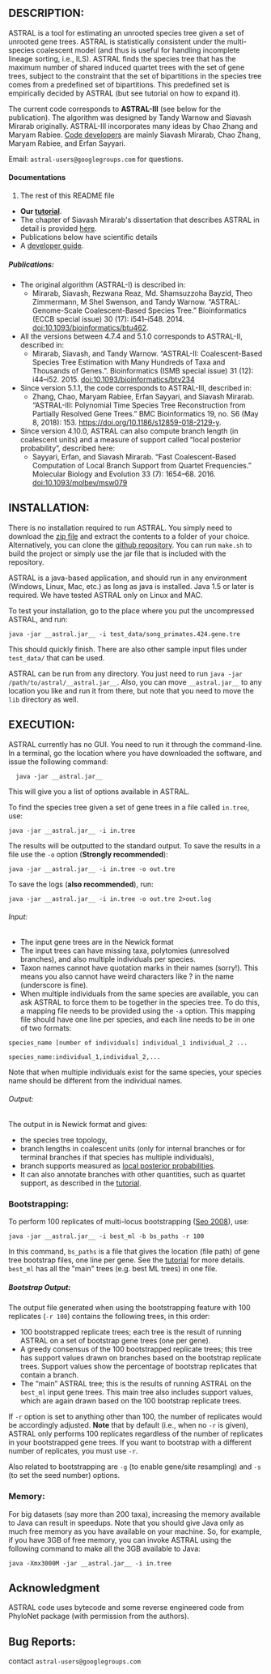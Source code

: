 DESCRIPTION:
-----------
ASTRAL is a tool for estimating an unrooted species tree given a set of unrooted gene trees.
ASTRAL is statistically consistent under the multi-species coalescent model (and thus is useful for handling incomplete lineage sorting, i.e., ILS).
ASTRAL finds the species tree that has the maximum number of shared induced quartet trees with the set of gene trees, subject to the constraint that the set of bipartitions in the species tree comes from a predefined set of bipartitions. This predefined set is empirically decided by ASTRAL (but see tutorial on how to expand it). 



The current code corresponds to **ASTRAL-III** (see below for the publication).
The algorithm was designed by Tandy Warnow and Siavash Mirarab originally. ASTRAL-III incorporates many ideas by Chao Zhang and Maryam Rabiee.
[Code developers](https://github.com/smirarab/ASTRAL/graphs/contributors) are mainly Siavash Mirarab, Chao Zhang, Maryam Rabiee, and Erfan Sayyari.

Email: `astral-users@googlegroups.com` for questions.



#### Documentations

1. The rest of this README file
- **Our [tutorial](astral-tutorial.md)**.
- The chapter of Siavash Mirarab's dissertation that describes ASTRAL in detail is provided [here](thesis-astral.pdf).
- Publications below have scientific details
- A [developer guide](developer-guide.md).

##### Publications:

- The original algorithm (ASTRAL-I) is described in:
    - Mirarab, Siavash, Rezwana Reaz, Md. Shamsuzzoha Bayzid, Theo Zimmermann, M Shel Swenson, and Tandy Warnow. “ASTRAL: Genome-Scale Coalescent-Based Species Tree.” Bioinformatics (ECCB special issue) 30 (17): i541–i548. 2014. [doi:10.1093/bioinformatics/btu462](doi.org/10.1093/bioinformatics/btu462).
- All the versions between 4.7.4  and 5.1.0 corresponds to ASTRAL-II, described in:
    * Mirarab, Siavash, and Tandy Warnow. “ASTRAL-II: Coalescent-Based Species Tree Estimation with Many Hundreds of Taxa and Thousands of Genes.”. Bioinformatics (ISMB special issue) 31 (12): i44–i52. 2015. [doi:10.1093/bioinformatics/btv234](http://bioinformatics.oxfordjournals.org/content/31/12/i44)
- Since version 5.1.1, the code corresponds to ASTRAL-III, described in:
    * Zhang, Chao, Maryam Rabiee, Erfan Sayyari, and Siavash Mirarab. “ASTRAL-III: Polynomial Time Species Tree Reconstruction from Partially Resolved Gene Trees.” BMC Bioinformatics 19, no. S6 (May 8, 2018): 153. https://doi.org/10.1186/s12859-018-2129-y.
- Since version 4.10.0, ASTRAL can also compute branch length (in coalescent units) and a measure of support called “local posterior probability”, described here:
    * Sayyari, Erfan, and Siavash Mirarab. “Fast Coalescent-Based Computation of Local Branch Support from Quartet Frequencies.” Molecular Biology and Evolution 33 (7): 1654–68. 2016. [doi:10.1093/molbev/msw079](http://mbe.oxfordjournals.org/content/early/2016/05/12/molbev.msw079.short?rss=1)



INSTALLATION:
-----------
There is no installation required to run ASTRAL.
You simply need to download the [zip file](https://github.com/smirarab/ASTRAL/raw/master/__astral.zip__)
and extract the contents to a folder of your choice. Alternatively, you can clone the [github repository](https://github.com/smirarab/ASTRAL/). You can run `make.sh` to build the project or simply use the jar file that is included with the repository.

ASTRAL is a java-based application, and should run in any environment (Windows, Linux, Mac, etc.) as long as java is installed. Java 1.5 or later is required. We have tested ASTRAL only on Linux and MAC.

To test your installation, go to the place where you put the uncompressed ASTRAL, and run:

```
java -jar __astral.jar__ -i test_data/song_primates.424.gene.tre
```

This should quickly finish. There are also other sample input files under `test_data/` that can be used.

ASTRAL can be run from any directory. You just need to run `java -jar /path/to/astral/__astral.jar__`.
Also, you can move `__astral.jar__` to any location you like and run it from there, but note that you need
to move the `lib` directory as well.

EXECUTION:
-----------
ASTRAL currently has no GUI. You need to run it through the command-line. In a terminal, go the location where you have downloaded the software, and issue the following command:

```
  java -jar __astral.jar__
```

This will give you a list of options available in ASTRAL.

To find the species tree given a set of gene trees in a file called `in.tree`, use:

```
java -jar __astral.jar__ -i in.tree
```

The results will be outputted to the standard output. To save the results in a file use the `-o` option (**Strongly recommended**):

```
java -jar __astral.jar__ -i in.tree -o out.tre
```
To save the logs (**also recommended**), run:

```
java -jar __astral.jar__ -i in.tree -o out.tre 2>out.log
```

###### Input: 
* The input gene trees are in the Newick format
* The input trees can have missing taxa, polytomies (unresolved branches), and also multiple individuals per species.
*  Taxon names cannot have quotation marks in their names (sorry!). This means you also cannot have weird characters like ? in the name (underscore is fine).
* When multiple individuals from the same species are available, you can ask ASTRAL to force them to be together in the species tree. To do this, a mapping file needs to be provided using the `-a` option. This mapping file should have one line per species, and each line needs to be in one of two formats:

```
species_name [number of individuals] individual_1 individual_2 ...

species_name:individual_1,individual_2,...
```
   Note that when multiple individuals exist for the same species, your species name should be different from the individual names.
   
###### Output: 
The output in is Newick format and gives: 

* the species tree topology, 
* branch lengths in coalescent units (only for internal branches or for terminal branches if that species has multiple individuals),
* branch supports measured as [local posterior probabilities](). 
* It can also annotate branches with other quantities, such as quartet support, as described in the [tutorial](astral-tutorial.md).



### Bootstrapping:

To perform 100 replicates of multi-locus bootstrapping ([Seo 2008](http://www.ncbi.nlm.nih.gov/pubmed/18281270)), use:

```
java -jar __astral.jar__ -i best_ml -b bs_paths -r 100
```

In this command, `bs_paths` is a file that gives the location (file path) of gene tree bootstrap files, one line per gene. See the [tutorial](astral-tutorial.md)
for more details.
`best_ml` has all the "main" trees (e.g. best ML trees) in one file.

##### Bootstrap Output:

The output file generated when using the bootstrapping feature with 100 replicates (`-r 100`) contains the following trees, in this order:

* 100 bootstrapped replicate trees; each tree is the result of running ASTRAL on a set of bootstrap gene trees (one per gene).
* A greedy consensus of the 100 bootstrapped replicate trees; this tree has support values drawn on branches based on the bootstrap replicate trees. Support values show the percentage of bootstrap replicates that contain a branch.
* The “main” ASTRAL tree; this is the results of running ASTRAL on the `best_ml` input gene trees. This main tree also includes support values, which are again drawn based on the 100 bootstrap replicate trees.

If `-r` option is set to anything other than 100, the number of replicates would be accordingly adjusted.
**Note** that by default (i.e., when no `-r` is given), ASTRAL only performs 100 replicates regardless of the number of replicates in your bootstrapped gene trees.
If you want to bootstrap with a different number of replicates, you must use `-r`.

Also related to bootstrapping are `-g` (to enable gene/site resampling) and `-s` (to set the seed number) options.


### Memory:
For big datasets (say more than 200 taxa), increasing the memory available to Java can result in speedups. Note that you should give Java only as much free memory as you have available on your machine. So, for example, if you have 3GB of free memory, you can invoke ASTRAL using the following command to make all the 3GB available to Java:

```
java -Xmx3000M -jar __astral.jar__ -i in.tree
```

Acknowledgment
-----------
ASTRAL code uses bytecode and some reverse engineered code from PhyloNet package (with permission from the authors).


Bug Reports:
-----------
contact ``astral-users@googlegroups.com``
